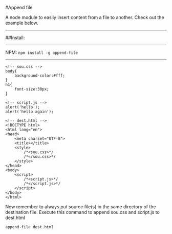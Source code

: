 #Append file

A node module to easily insert content from a file to another. Check out the example below.

---

##Install:

---

NPM: `npm install -g append-file`



---

```
<!-- sou.css -->
body{
    background-color:#fff;
}
h1{
    font-size:30px;
}

<!-- script.js -->
alert('hello');
alert('hello again');

<!-- dest.html -->
<!DOCTYPE html>
<html lang="en">
<head>
    <meta charset="UTF-8">
    <title></title>
    <style>
        /*<sou.css>*/
        /*</sou.css>*/
    </style>
</head>
<body>
    <script>
        /*<script.js>*/
        /*</script.js>*/
    </script>
</body>
</html>
```

Now remember to always put source file(s) in the same directory of the destination file. Execute this command to append sou.css and script.js to dest.html
 
`append-file dest.html`
 
